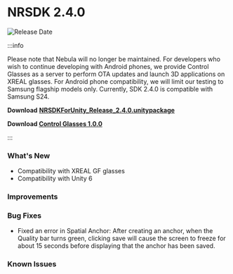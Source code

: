 # NRSDK 2.4.0
![Release Date](https://img.shields.io/badge/Release_Date-November_13,_2024-0080FF?style=flat&logoWidth=1)

:::info

Please note that Nebula will no longer be maintained. For developers who wish to continue developing with Android phones, we provide Control Glasses as a server to perform OTA updates and launch 3D applications on XREAL glasses. For Android phone compatibility, we will limit our testing to Samsung flagship models only. Currently, SDK 2.4.0 is compatible with Samsung S24.

**Download** [**NRSDKForUnity_Release_2.4.0.unitypackage**](https://public-resource.xreal.com/download/NRSDKForUnity_2.4.0_Release_20241113/NRSDKForUnityAndroid_2.4.0.unitypackage)

**Download [Control Glasses 1.0.0](https://public-resource.xreal.com/download/ControlGlasses_1.0.0_Release_20241113/ControlGlasses_1.0.0.unitypackage)**

:::

### What's New

* Compatibility with XREAL GF glasses
* Compatibility with Unity 6


### Improvements


### Bug Fixes
* Fixed an error in Spatial Anchor: After creating an anchor, when the Quality bar turns green, clicking save will cause the screen to freeze for about 15 seconds before displaying that the anchor has been saved.

### Known Issues







